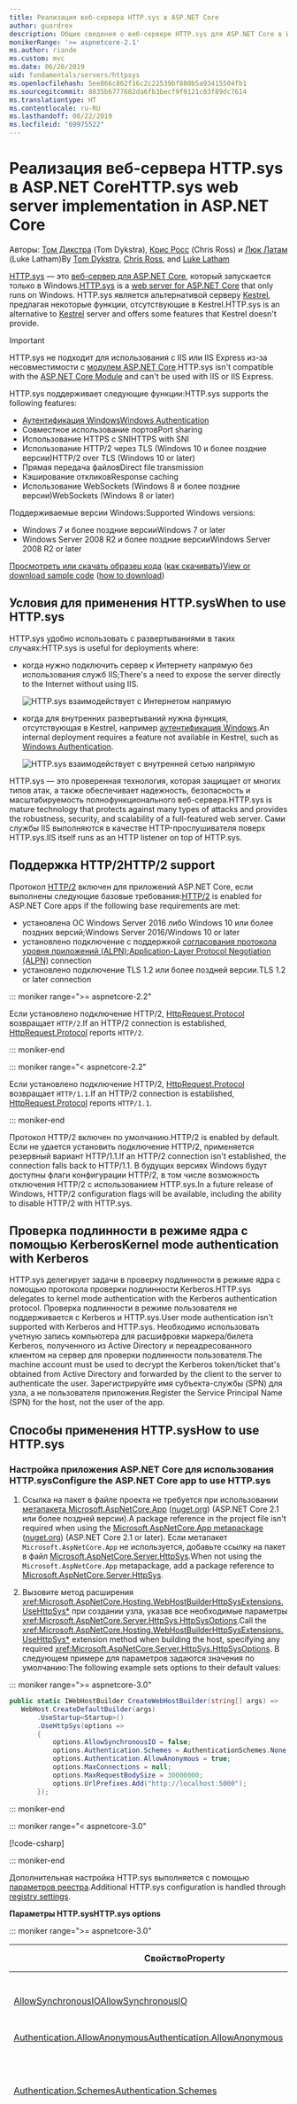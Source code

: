 ```yaml
---
title: Реализация веб-сервера HTTP.sys в ASP.NET Core
author: guardrex
description: Общие сведения о веб-сервере HTTP.sys для ASP.NET Core в Windows. Веб-сервер HTTP.sys на основе работающего в режиме ядра драйвера Http.Sys — это альтернатива Kestrel, которую можно использовать для прямого подключения к Интернету без служб IIS.
monikerRange: '>= aspnetcore-2.1'
ms.author: riande
ms.custom: mvc
ms.date: 06/20/2019
uid: fundamentals/servers/httpsys
ms.openlocfilehash: 5ee866c862f16c2c22539bf880b5a93415504fb1
ms.sourcegitcommit: 8835b6777682da6fb3becf9f9121c03f89dc7614
ms.translationtype: HT
ms.contentlocale: ru-RU
ms.lasthandoff: 08/22/2019
ms.locfileid: "69975522"
---
```

# <a name="httpsys-web-server-implementation-in-aspnet-core"></a><span data-ttu-id="8f96d-104">Реализация веб-сервера HTTP.sys в ASP.NET Core</span><span class="sxs-lookup"><span data-stu-id="8f96d-104">HTTP.sys web server implementation in ASP.NET Core</span></span>

<span data-ttu-id="8f96d-105">Авторы: [Том Дикстра](https://github.com/tdykstra) (Tom Dykstra), [Крис Росс](https://github.com/Tratcher) (Chris Ross) и [Люк Латам](https://github.com/guardrex) (Luke Latham)</span><span class="sxs-lookup"><span data-stu-id="8f96d-105">By [Tom Dykstra](https://github.com/tdykstra), [Chris Ross](https://github.com/Tratcher), and [Luke Latham](https://github.com/guardrex)</span></span>

<span data-ttu-id="8f96d-106">[HTTP.sys](/iis/get-started/introduction-to-iis/introduction-to-iis-architecture#hypertext-transfer-protocol-stack-httpsys) — это [веб-сервер для ASP.NET Core](xref:fundamentals/servers/index), который запускается только в Windows.</span><span class="sxs-lookup"><span data-stu-id="8f96d-106">[HTTP.sys](/iis/get-started/introduction-to-iis/introduction-to-iis-architecture#hypertext-transfer-protocol-stack-httpsys) is a [web server for ASP.NET Core](xref:fundamentals/servers/index) that only runs on Windows.</span></span> <span data-ttu-id="8f96d-107">HTTP.sys является альтернативой серверу [Kestrel](xref:fundamentals/servers/kestrel), предлагая некоторые функции, отсутствующие в Kestrel.</span><span class="sxs-lookup"><span data-stu-id="8f96d-107">HTTP.sys is an alternative to [Kestrel](xref:fundamentals/servers/kestrel) server and offers some features that Kestrel doesn't provide.</span></span>

> [!IMPORTANT]
> <span data-ttu-id="8f96d-108">HTTP.sys не подходит для использования с IIS или IIS Express из-за несовместимости с [модулем ASP.NET Core](xref:host-and-deploy/aspnet-core-module).</span><span class="sxs-lookup"><span data-stu-id="8f96d-108">HTTP.sys isn't compatible with the [ASP.NET Core Module](xref:host-and-deploy/aspnet-core-module) and can't be used with IIS or IIS Express.</span></span>

<span data-ttu-id="8f96d-109">HTTP.sys поддерживает следующие функции:</span><span class="sxs-lookup"><span data-stu-id="8f96d-109">HTTP.sys supports the following features:</span></span>

* [<span data-ttu-id="8f96d-110">Аутентификация Windows</span><span class="sxs-lookup"><span data-stu-id="8f96d-110">Windows Authentication</span></span>](xref:security/authentication/windowsauth)
* <span data-ttu-id="8f96d-111">Совместное использование портов</span><span class="sxs-lookup"><span data-stu-id="8f96d-111">Port sharing</span></span>
* <span data-ttu-id="8f96d-112">Использование HTTPS с SNI</span><span class="sxs-lookup"><span data-stu-id="8f96d-112">HTTPS with SNI</span></span>
* <span data-ttu-id="8f96d-113">Использование HTTP/2 через TLS (Windows 10 и более поздние версии)</span><span class="sxs-lookup"><span data-stu-id="8f96d-113">HTTP/2 over TLS (Windows 10 or later)</span></span>
* <span data-ttu-id="8f96d-114">Прямая передача файлов</span><span class="sxs-lookup"><span data-stu-id="8f96d-114">Direct file transmission</span></span>
* <span data-ttu-id="8f96d-115">Кэширование откликов</span><span class="sxs-lookup"><span data-stu-id="8f96d-115">Response caching</span></span>
* <span data-ttu-id="8f96d-116">Использование WebSockets (Windows 8 и более поздние версии)</span><span class="sxs-lookup"><span data-stu-id="8f96d-116">WebSockets (Windows 8 or later)</span></span>

<span data-ttu-id="8f96d-117">Поддерживаемые версии Windows:</span><span class="sxs-lookup"><span data-stu-id="8f96d-117">Supported Windows versions:</span></span>

* <span data-ttu-id="8f96d-118">Windows 7 и более поздние версии</span><span class="sxs-lookup"><span data-stu-id="8f96d-118">Windows 7 or later</span></span>
* <span data-ttu-id="8f96d-119">Windows Server 2008 R2 и более поздние версии</span><span class="sxs-lookup"><span data-stu-id="8f96d-119">Windows Server 2008 R2 or later</span></span>

<span data-ttu-id="8f96d-120">[Просмотреть или скачать образец кода](https://github.com/aspnet/AspNetCore.Docs/tree/master/aspnetcore/fundamentals/servers/httpsys/sample) ([как скачивать](xref:index#how-to-download-a-sample))</span><span class="sxs-lookup"><span data-stu-id="8f96d-120">[View or download sample code](https://github.com/aspnet/AspNetCore.Docs/tree/master/aspnetcore/fundamentals/servers/httpsys/sample) ([how to download](xref:index#how-to-download-a-sample))</span></span>

## <a name="when-to-use-httpsys"></a><span data-ttu-id="8f96d-121">Условия для применения HTTP.sys</span><span class="sxs-lookup"><span data-stu-id="8f96d-121">When to use HTTP.sys</span></span>

<span data-ttu-id="8f96d-122">HTTP.sys удобно использовать с развертываниями в таких случаях:</span><span class="sxs-lookup"><span data-stu-id="8f96d-122">HTTP.sys is useful for deployments where:</span></span>

* <span data-ttu-id="8f96d-123">когда нужно подключить сервер к Интернету напрямую без использования служб IIS;</span><span class="sxs-lookup"><span data-stu-id="8f96d-123">There's a need to expose the server directly to the Internet without using IIS.</span></span>

  ![HTTP.sys взаимодействует с Интернетом напрямую](httpsys/_static/httpsys-to-internet.png)

* <span data-ttu-id="8f96d-125">когда для внутренних развертываний нужна функция, отсутствующая в Kestrel, например [аутентификация Windows](xref:security/authentication/windowsauth).</span><span class="sxs-lookup"><span data-stu-id="8f96d-125">An internal deployment requires a feature not available in Kestrel, such as [Windows Authentication](xref:security/authentication/windowsauth).</span></span>

  ![HTTP.sys взаимодействует с внутренней сетью напрямую](httpsys/_static/httpsys-to-internal.png)

<span data-ttu-id="8f96d-127">HTTP.sys — это проверенная технология, которая защищает от многих типов атак, а также обеспечивает надежность, безопасность и масштабируемость полнофункционального веб-сервера.</span><span class="sxs-lookup"><span data-stu-id="8f96d-127">HTTP.sys is mature technology that protects against many types of attacks and provides the robustness, security, and scalability of a full-featured web server.</span></span> <span data-ttu-id="8f96d-128">Сами службы IIS выполняются в качестве HTTP-прослушивателя поверх HTTP.sys.</span><span class="sxs-lookup"><span data-stu-id="8f96d-128">IIS itself runs as an HTTP listener on top of HTTP.sys.</span></span>

## <a name="http2-support"></a><span data-ttu-id="8f96d-129">Поддержка HTTP/2</span><span class="sxs-lookup"><span data-stu-id="8f96d-129">HTTP/2 support</span></span>

<span data-ttu-id="8f96d-130">Протокол [HTTP/2](https://httpwg.org/specs/rfc7540.html) включен для приложений ASP.NET Core, если выполнены следующие базовые требования:</span><span class="sxs-lookup"><span data-stu-id="8f96d-130">[HTTP/2](https://httpwg.org/specs/rfc7540.html) is enabled for ASP.NET Core apps if the following base requirements are met:</span></span>

* <span data-ttu-id="8f96d-131">установлена ОС Windows Server 2016 либо Windows 10 или более поздних версий;</span><span class="sxs-lookup"><span data-stu-id="8f96d-131">Windows Server 2016/Windows 10 or later</span></span>
* <span data-ttu-id="8f96d-132">установлено подключение с поддержкой [согласования протокола уровня приложений (ALPN)](https://tools.ietf.org/html/rfc7301#section-3);</span><span class="sxs-lookup"><span data-stu-id="8f96d-132">[Application-Layer Protocol Negotiation (ALPN)](https://tools.ietf.org/html/rfc7301#section-3) connection</span></span>
* <span data-ttu-id="8f96d-133">установлено подключение TLS 1.2 или более поздней версии.</span><span class="sxs-lookup"><span data-stu-id="8f96d-133">TLS 1.2 or later connection</span></span>

::: moniker range=">= aspnetcore-2.2"

<span data-ttu-id="8f96d-134">Если установлено подключение HTTP/2, [HttpRequest.Protocol](xref:Microsoft.AspNetCore.Http.HttpRequest.Protocol*) возвращает `HTTP/2`.</span><span class="sxs-lookup"><span data-stu-id="8f96d-134">If an HTTP/2 connection is established, [HttpRequest.Protocol](xref:Microsoft.AspNetCore.Http.HttpRequest.Protocol*) reports `HTTP/2`.</span></span>

::: moniker-end

::: moniker range="< aspnetcore-2.2"

<span data-ttu-id="8f96d-135">Если установлено подключение HTTP/2, [HttpRequest.Protocol](xref:Microsoft.AspNetCore.Http.HttpRequest.Protocol*) возвращает `HTTP/1.1`.</span><span class="sxs-lookup"><span data-stu-id="8f96d-135">If an HTTP/2 connection is established, [HttpRequest.Protocol](xref:Microsoft.AspNetCore.Http.HttpRequest.Protocol*) reports `HTTP/1.1`.</span></span>

::: moniker-end

<span data-ttu-id="8f96d-136">Протокол HTTP/2 включен по умолчанию.</span><span class="sxs-lookup"><span data-stu-id="8f96d-136">HTTP/2 is enabled by default.</span></span> <span data-ttu-id="8f96d-137">Если не удается установить подключение HTTP/2, применяется резервный вариант HTTP/1.1.</span><span class="sxs-lookup"><span data-stu-id="8f96d-137">If an HTTP/2 connection isn't established, the connection falls back to HTTP/1.1.</span></span> <span data-ttu-id="8f96d-138">В будущих версиях Windows будут доступны флаги конфигурации HTTP/2, в том числе возможность отключения HTTP/2 с использованием HTTP.sys.</span><span class="sxs-lookup"><span data-stu-id="8f96d-138">In a future release of Windows, HTTP/2 configuration flags will be available, including the ability to disable HTTP/2 with HTTP.sys.</span></span>

## <a name="kernel-mode-authentication-with-kerberos"></a><span data-ttu-id="8f96d-139">Проверка подлинности в режиме ядра с помощью Kerberos</span><span class="sxs-lookup"><span data-stu-id="8f96d-139">Kernel mode authentication with Kerberos</span></span>

<span data-ttu-id="8f96d-140">HTTP.sys делегирует задачи в проверку подлинности в режиме ядра с помощью протокола проверки подлинности Kerberos.</span><span class="sxs-lookup"><span data-stu-id="8f96d-140">HTTP.sys delegates to kernel mode authentication with the Kerberos authentication protocol.</span></span> <span data-ttu-id="8f96d-141">Проверка подлинности в режиме пользователя не поддерживается с Kerberos и HTTP.sys.</span><span class="sxs-lookup"><span data-stu-id="8f96d-141">User mode authentication isn't supported with Kerberos and HTTP.sys.</span></span> <span data-ttu-id="8f96d-142">Необходимо использовать учетную запись компьютера для расшифровки маркера/билета Kerberos, полученного из Active Directory и переадресованного клиентом на сервер для проверки подлинности пользователя.</span><span class="sxs-lookup"><span data-stu-id="8f96d-142">The machine account must be used to decrypt the Kerberos token/ticket that's obtained from Active Directory and forwarded by the client to the server to authenticate the user.</span></span> <span data-ttu-id="8f96d-143">Зарегистрируйте имя субъекта-службы (SPN) для узла, а не пользователя приложения.</span><span class="sxs-lookup"><span data-stu-id="8f96d-143">Register the Service Principal Name (SPN) for the host, not the user of the app.</span></span>

## <a name="how-to-use-httpsys"></a><span data-ttu-id="8f96d-144">Способы применения HTTP.sys</span><span class="sxs-lookup"><span data-stu-id="8f96d-144">How to use HTTP.sys</span></span>

### <a name="configure-the-aspnet-core-app-to-use-httpsys"></a><span data-ttu-id="8f96d-145">Настройка приложения ASP.NET Core для использования HTTP.sys</span><span class="sxs-lookup"><span data-stu-id="8f96d-145">Configure the ASP.NET Core app to use HTTP.sys</span></span>

1. <span data-ttu-id="8f96d-146">Ссылка на пакет в файле проекта не требуется при использовании [метапакета Microsoft.AspNetCore.App](xref:fundamentals/metapackage-app) ([nuget.org](https://www.nuget.org/packages/Microsoft.AspNetCore.App/)) (ASP.NET Core 2.1 или более поздней версии).</span><span class="sxs-lookup"><span data-stu-id="8f96d-146">A package reference in the project file isn't required when using the [Microsoft.AspNetCore.App metapackage](xref:fundamentals/metapackage-app) ([nuget.org](https://www.nuget.org/packages/Microsoft.AspNetCore.App/)) (ASP.NET Core 2.1 or later).</span></span> <span data-ttu-id="8f96d-147">Если метапакет `Microsoft.AspNetCore.App` не используется, добавьте ссылку на пакет в файл [Microsoft.AspNetCore.Server.HttpSys](https://www.nuget.org/packages/Microsoft.AspNetCore.Server.HttpSys/).</span><span class="sxs-lookup"><span data-stu-id="8f96d-147">When not using the `Microsoft.AspNetCore.App` metapackage, add a package reference to [Microsoft.AspNetCore.Server.HttpSys](https://www.nuget.org/packages/Microsoft.AspNetCore.Server.HttpSys/).</span></span>

2. <span data-ttu-id="8f96d-148">Вызовите метод расширения <xref:Microsoft.AspNetCore.Hosting.WebHostBuilderHttpSysExtensions.UseHttpSys*> при создании узла, указав все необходимые параметры <xref:Microsoft.AspNetCore.Server.HttpSys.HttpSysOptions>.</span><span class="sxs-lookup"><span data-stu-id="8f96d-148">Call the <xref:Microsoft.AspNetCore.Hosting.WebHostBuilderHttpSysExtensions.UseHttpSys*> extension method when building the host, specifying any required <xref:Microsoft.AspNetCore.Server.HttpSys.HttpSysOptions>.</span></span> <span data-ttu-id="8f96d-149">В следующем примере для параметров задаются значения по умолчанию:</span><span class="sxs-lookup"><span data-stu-id="8f96d-149">The following example sets options to their default values:</span></span>

::: moniker range=">= aspnetcore-3.0"

   ```csharp
   public static IWebHostBuilder CreateWebHostBuilder(string[] args) =>
      WebHost.CreateDefaultBuilder(args)
          .UseStartup<Startup>()
          .UseHttpSys(options =>
          {
              options.AllowSynchronousIO = false;
              options.Authentication.Schemes = AuthenticationSchemes.None;
              options.Authentication.AllowAnonymous = true;
              options.MaxConnections = null;
              options.MaxRequestBodySize = 30000000;
              options.UrlPrefixes.Add("http://localhost:5000");
          });
   ```

::: moniker-end

::: moniker range="< aspnetcore-3.0"

   [!code-csharp[](httpsys/sample/Program.cs?name=snippet1&highlight=4-12)]

::: moniker-end

   <span data-ttu-id="8f96d-150">Дополнительная настройка HTTP.sys выполняется с помощью [параметров реестра](https://support.microsoft.com/help/820129/http-sys-registry-settings-for-windows).</span><span class="sxs-lookup"><span data-stu-id="8f96d-150">Additional HTTP.sys configuration is handled through [registry settings](https://support.microsoft.com/help/820129/http-sys-registry-settings-for-windows).</span></span>

   <span data-ttu-id="8f96d-151">**Параметры HTTP.sys**</span><span class="sxs-lookup"><span data-stu-id="8f96d-151">**HTTP.sys options**</span></span>

::: moniker range=">= aspnetcore-3.0"

   | <span data-ttu-id="8f96d-152">Свойство</span><span class="sxs-lookup"><span data-stu-id="8f96d-152">Property</span></span> | <span data-ttu-id="8f96d-153">Описание</span><span class="sxs-lookup"><span data-stu-id="8f96d-153">Description</span></span> | <span data-ttu-id="8f96d-154">Значение по умолчанию</span><span class="sxs-lookup"><span data-stu-id="8f96d-154">Default</span></span> |
   | -------- | ----------- | :-----: |
   | [<span data-ttu-id="8f96d-155">AllowSynchronousIO</span><span class="sxs-lookup"><span data-stu-id="8f96d-155">AllowSynchronousIO</span></span>](xref:Microsoft.AspNetCore.Server.HttpSys.HttpSysOptions.AllowSynchronousIO) | <span data-ttu-id="8f96d-156">Указывает, разрешен ли синхронные операции ввода-вывода для `HttpContext.Request.Body` и `HttpContext.Response.Body`.</span><span class="sxs-lookup"><span data-stu-id="8f96d-156">Control whether synchronous input/output is allowed for the `HttpContext.Request.Body` and `HttpContext.Response.Body`.</span></span> | `false` |
   | [<span data-ttu-id="8f96d-157">Authentication.AllowAnonymous</span><span class="sxs-lookup"><span data-stu-id="8f96d-157">Authentication.AllowAnonymous</span></span>](xref:Microsoft.AspNetCore.Server.HttpSys.AuthenticationManager.AllowAnonymous) | <span data-ttu-id="8f96d-158">Разрешает анонимные запросы.</span><span class="sxs-lookup"><span data-stu-id="8f96d-158">Allow anonymous requests.</span></span> | `true` |
   | [<span data-ttu-id="8f96d-159">Authentication.Schemes</span><span class="sxs-lookup"><span data-stu-id="8f96d-159">Authentication.Schemes</span></span>](xref:Microsoft.AspNetCore.Server.HttpSys.AuthenticationManager.Schemes) | <span data-ttu-id="8f96d-160">Указывает разрешенные схемы аутентификации.</span><span class="sxs-lookup"><span data-stu-id="8f96d-160">Specify the allowed authentication schemes.</span></span> <span data-ttu-id="8f96d-161">Может быть изменен в любое время до удаления прослушивателя.</span><span class="sxs-lookup"><span data-stu-id="8f96d-161">May be modified at any time prior to disposing the listener.</span></span> <span data-ttu-id="8f96d-162">Предоставляет значения, полученные при [перечислении AuthenticationSchemes](xref:Microsoft.AspNetCore.Server.HttpSys.AuthenticationSchemes): `Basic`, `Kerberos`, `Negotiate`, `None` и `NTLM`.</span><span class="sxs-lookup"><span data-stu-id="8f96d-162">Values are provided by the [AuthenticationSchemes enum](xref:Microsoft.AspNetCore.Server.HttpSys.AuthenticationSchemes): `Basic`, `Kerberos`, `Negotiate`, `None`, and `NTLM`.</span></span> | `None` |
   | [<span data-ttu-id="8f96d-163">EnableResponseCaching</span><span class="sxs-lookup"><span data-stu-id="8f96d-163">EnableResponseCaching</span></span>](xref:Microsoft.AspNetCore.Server.HttpSys.HttpSysOptions.EnableResponseCaching) | <span data-ttu-id="8f96d-164">Выполняет попытку кэшировать [режим ядра](/windows-hardware/drivers/gettingstarted/user-mode-and-kernel-mode) для ответов с допустимыми заголовками.</span><span class="sxs-lookup"><span data-stu-id="8f96d-164">Attempt [kernel-mode](/windows-hardware/drivers/gettingstarted/user-mode-and-kernel-mode) caching for responses with eligible headers.</span></span> <span data-ttu-id="8f96d-165">Ответ не может включать заголовки `Set-Cookie`, `Vary` или `Pragma`.</span><span class="sxs-lookup"><span data-stu-id="8f96d-165">The response may not include `Set-Cookie`, `Vary`, or `Pragma` headers.</span></span> <span data-ttu-id="8f96d-166">Он должен включать заголовок `Cache-Control` со значением `public`, а также значение `shared-max-age` или `max-age` заголовок `Expires`.</span><span class="sxs-lookup"><span data-stu-id="8f96d-166">It must include a `Cache-Control` header that's `public` and either a `shared-max-age` or `max-age` value, or an `Expires` header.</span></span> | `true` |
   | <xref:Microsoft.AspNetCore.Server.HttpSys.HttpSysOptions.MaxAccepts> | <span data-ttu-id="8f96d-167">Максимальное число одновременных попыток.</span><span class="sxs-lookup"><span data-stu-id="8f96d-167">The maximum number of concurrent accepts.</span></span> | <span data-ttu-id="8f96d-168">5 &times; [Environment.<br>ProcessorCount](xref:System.Environment.ProcessorCount)</span><span class="sxs-lookup"><span data-stu-id="8f96d-168">5 &times; [Environment.<br>ProcessorCount](xref:System.Environment.ProcessorCount)</span></span> |
   | <xref:Microsoft.AspNetCore.Server.HttpSys.HttpSysOptions.MaxConnections> | <span data-ttu-id="8f96d-169">Максимальное число попыток установить одновременное подключение.</span><span class="sxs-lookup"><span data-stu-id="8f96d-169">The maximum number of concurrent connections to accept.</span></span> <span data-ttu-id="8f96d-170">Использует `-1` для бесконечных циклов.</span><span class="sxs-lookup"><span data-stu-id="8f96d-170">Use `-1` for infinite.</span></span> <span data-ttu-id="8f96d-171">Использует `null` для работы с параметром реестра на уровне компьютера.</span><span class="sxs-lookup"><span data-stu-id="8f96d-171">Use `null` to use the registry's machine-wide setting.</span></span> | `null`<br><span data-ttu-id="8f96d-172">Без ограничений.</span><span class="sxs-lookup"><span data-stu-id="8f96d-172">(unlimited)</span></span> |
   | <xref:Microsoft.AspNetCore.Server.HttpSys.HttpSysOptions.MaxRequestBodySize> | <span data-ttu-id="8f96d-173">См. раздел <a href="#maxrequestbodysize">MaxRequestBodySize</a>.</span><span class="sxs-lookup"><span data-stu-id="8f96d-173">See the <a href="#maxrequestbodysize">MaxRequestBodySize</a> section.</span></span> | <span data-ttu-id="8f96d-174">30 000 000 байт.</span><span class="sxs-lookup"><span data-stu-id="8f96d-174">30000000 bytes</span></span><br><span data-ttu-id="8f96d-175">(~28,6 МБ).</span><span class="sxs-lookup"><span data-stu-id="8f96d-175">(~28.6 MB)</span></span> |
   | <xref:Microsoft.AspNetCore.Server.HttpSys.HttpSysOptions.RequestQueueLimit> | <span data-ttu-id="8f96d-176">Максимально допустимое число запросов в очереди.</span><span class="sxs-lookup"><span data-stu-id="8f96d-176">The maximum number of requests that can be queued.</span></span> | <span data-ttu-id="8f96d-177">1000.</span><span class="sxs-lookup"><span data-stu-id="8f96d-177">1000</span></span> |
   | <xref:Microsoft.AspNetCore.Server.HttpSys.HttpSysOptions.ThrowWriteExceptions> | <span data-ttu-id="8f96d-178">Указывает, следует ли вызывать исключение или завершать работу нормально, когда запись текста ответа завершается ошибкой из-за отключения клиента.</span><span class="sxs-lookup"><span data-stu-id="8f96d-178">Indicate if response body writes that fail due to client disconnects should throw exceptions or complete normally.</span></span> | `false`<br><span data-ttu-id="8f96d-179">Нормальное завершение.</span><span class="sxs-lookup"><span data-stu-id="8f96d-179">(complete normally)</span></span> |
   | <xref:Microsoft.AspNetCore.Server.HttpSys.HttpSysOptions.Timeouts> | <span data-ttu-id="8f96d-180">Предоставляет конфигурацию <xref:Microsoft.AspNetCore.Server.HttpSys.TimeoutManager> HTTP.sys, которую также можно настроить в реестре.</span><span class="sxs-lookup"><span data-stu-id="8f96d-180">Expose the HTTP.sys <xref:Microsoft.AspNetCore.Server.HttpSys.TimeoutManager> configuration, which may also be configured in the registry.</span></span> <span data-ttu-id="8f96d-181">Дополнительные сведения о каждом параметре, включая значения по умолчанию, см. здесь:</span><span class="sxs-lookup"><span data-stu-id="8f96d-181">Follow the API links to learn more about each setting, including default values:</span></span><ul><li><span data-ttu-id="8f96d-182">[TimeoutManager.DrainEntityBody](xref:Microsoft.AspNetCore.Server.HttpSys.TimeoutManager.DrainEntityBody) &ndash; время, выделенное для API сервера HTTP для очистки текста сущности при активном подключении.</span><span class="sxs-lookup"><span data-stu-id="8f96d-182">[TimeoutManager.DrainEntityBody](xref:Microsoft.AspNetCore.Server.HttpSys.TimeoutManager.DrainEntityBody) &ndash; Time allowed for the HTTP Server API to drain the entity body on a Keep-Alive connection.</span></span></li><li><span data-ttu-id="8f96d-183">[TimeoutManager.EntityBody](xref:Microsoft.AspNetCore.Server.HttpSys.TimeoutManager.EntityBody) &ndash; время, выделенное на получение текста сущности запроса.</span><span class="sxs-lookup"><span data-stu-id="8f96d-183">[TimeoutManager.EntityBody](xref:Microsoft.AspNetCore.Server.HttpSys.TimeoutManager.EntityBody) &ndash; Time allowed for the request entity body to arrive.</span></span></li><li><span data-ttu-id="8f96d-184">[TimeoutManager.HeaderWait](xref:Microsoft.AspNetCore.Server.HttpSys.TimeoutManager.HeaderWait) &ndash; время, выделенное для API сервера HTTP для выполнения синтаксического анализа заголовка запроса.</span><span class="sxs-lookup"><span data-stu-id="8f96d-184">[TimeoutManager.HeaderWait](xref:Microsoft.AspNetCore.Server.HttpSys.TimeoutManager.HeaderWait) &ndash; Time allowed for the HTTP Server API to parse the request header.</span></span></li><li><span data-ttu-id="8f96d-185">[TimeoutManager.IdleConnection](xref:Microsoft.AspNetCore.Server.HttpSys.TimeoutManager.IdleConnection) &ndash; время, выделенное для неактивного подключения.</span><span class="sxs-lookup"><span data-stu-id="8f96d-185">[TimeoutManager.IdleConnection](xref:Microsoft.AspNetCore.Server.HttpSys.TimeoutManager.IdleConnection) &ndash; Time allowed for an idle connection.</span></span></li><li><span data-ttu-id="8f96d-186">[TimeoutManager.MinSendBytesPerSecond](xref:Microsoft.AspNetCore.Server.HttpSys.TimeoutManager.MinSendBytesPerSecond) &ndash; минимальная скорость отправки ответа.</span><span class="sxs-lookup"><span data-stu-id="8f96d-186">[TimeoutManager.MinSendBytesPerSecond](xref:Microsoft.AspNetCore.Server.HttpSys.TimeoutManager.MinSendBytesPerSecond) &ndash; The minimum send rate for the response.</span></span></li><li><span data-ttu-id="8f96d-187">[TimeoutManager.RequestQueue](xref:Microsoft.AspNetCore.Server.HttpSys.TimeoutManager.RequestQueue) &ndash; время, выделенное для пребывания запроса в очереди до его получения приложением.</span><span class="sxs-lookup"><span data-stu-id="8f96d-187">[TimeoutManager.RequestQueue](xref:Microsoft.AspNetCore.Server.HttpSys.TimeoutManager.RequestQueue) &ndash; Time allowed for the request to remain in the request queue before the app picks it up.</span></span></li></ul> |  |
   | <xref:Microsoft.AspNetCore.Server.HttpSys.HttpSysOptions.UrlPrefixes> | <span data-ttu-id="8f96d-188">Указывает <xref:Microsoft.AspNetCore.Server.HttpSys.UrlPrefixCollection> для регистрации с использованием HTTP.sys.</span><span class="sxs-lookup"><span data-stu-id="8f96d-188">Specify the <xref:Microsoft.AspNetCore.Server.HttpSys.UrlPrefixCollection> to register with HTTP.sys.</span></span> <span data-ttu-id="8f96d-189">Удобнее всего использовать параметр [UrlPrefixCollection.Add](xref:Microsoft.AspNetCore.Server.HttpSys.UrlPrefixCollection.Add*), который добавляет префикс к коллекции.</span><span class="sxs-lookup"><span data-stu-id="8f96d-189">The most useful is [UrlPrefixCollection.Add](xref:Microsoft.AspNetCore.Server.HttpSys.UrlPrefixCollection.Add*), which is used to add a prefix to the collection.</span></span> <span data-ttu-id="8f96d-190">Могут быть изменены в любое время до удаления прослушивателя.</span><span class="sxs-lookup"><span data-stu-id="8f96d-190">These may be modified at any time prior to disposing the listener.</span></span> |  |

::: moniker-end

::: moniker range="< aspnetcore-3.0"

   | <span data-ttu-id="8f96d-191">Свойство.</span><span class="sxs-lookup"><span data-stu-id="8f96d-191">Property</span></span> | <span data-ttu-id="8f96d-192">Описание</span><span class="sxs-lookup"><span data-stu-id="8f96d-192">Description</span></span> | <span data-ttu-id="8f96d-193">Значение по умолчанию</span><span class="sxs-lookup"><span data-stu-id="8f96d-193">Default</span></span> |
   | -------- | ----------- | :-----: |
   | [<span data-ttu-id="8f96d-194">AllowSynchronousIO</span><span class="sxs-lookup"><span data-stu-id="8f96d-194">AllowSynchronousIO</span></span>](xref:Microsoft.AspNetCore.Server.HttpSys.HttpSysOptions.AllowSynchronousIO) | <span data-ttu-id="8f96d-195">Указывает, разрешен ли синхронные операции ввода-вывода для `HttpContext.Request.Body` и `HttpContext.Response.Body`.</span><span class="sxs-lookup"><span data-stu-id="8f96d-195">Control whether synchronous input/output is allowed for the `HttpContext.Request.Body` and `HttpContext.Response.Body`.</span></span> | `true` |
   | [<span data-ttu-id="8f96d-196">Authentication.AllowAnonymous</span><span class="sxs-lookup"><span data-stu-id="8f96d-196">Authentication.AllowAnonymous</span></span>](xref:Microsoft.AspNetCore.Server.HttpSys.AuthenticationManager.AllowAnonymous) | <span data-ttu-id="8f96d-197">Разрешает анонимные запросы.</span><span class="sxs-lookup"><span data-stu-id="8f96d-197">Allow anonymous requests.</span></span> | `true` |
   | [<span data-ttu-id="8f96d-198">Authentication.Schemes</span><span class="sxs-lookup"><span data-stu-id="8f96d-198">Authentication.Schemes</span></span>](xref:Microsoft.AspNetCore.Server.HttpSys.AuthenticationManager.Schemes) | <span data-ttu-id="8f96d-199">Указывает разрешенные схемы аутентификации.</span><span class="sxs-lookup"><span data-stu-id="8f96d-199">Specify the allowed authentication schemes.</span></span> <span data-ttu-id="8f96d-200">Может быть изменен в любое время до удаления прослушивателя.</span><span class="sxs-lookup"><span data-stu-id="8f96d-200">May be modified at any time prior to disposing the listener.</span></span> <span data-ttu-id="8f96d-201">Предоставляет значения, полученные при [перечислении AuthenticationSchemes](xref:Microsoft.AspNetCore.Server.HttpSys.AuthenticationSchemes): `Basic`, `Kerberos`, `Negotiate`, `None` и `NTLM`.</span><span class="sxs-lookup"><span data-stu-id="8f96d-201">Values are provided by the [AuthenticationSchemes enum](xref:Microsoft.AspNetCore.Server.HttpSys.AuthenticationSchemes): `Basic`, `Kerberos`, `Negotiate`, `None`, and `NTLM`.</span></span> | `None` |
   | [<span data-ttu-id="8f96d-202">EnableResponseCaching</span><span class="sxs-lookup"><span data-stu-id="8f96d-202">EnableResponseCaching</span></span>](xref:Microsoft.AspNetCore.Server.HttpSys.HttpSysOptions.EnableResponseCaching) | <span data-ttu-id="8f96d-203">Выполняет попытку кэшировать [режим ядра](/windows-hardware/drivers/gettingstarted/user-mode-and-kernel-mode) для ответов с допустимыми заголовками.</span><span class="sxs-lookup"><span data-stu-id="8f96d-203">Attempt [kernel-mode](/windows-hardware/drivers/gettingstarted/user-mode-and-kernel-mode) caching for responses with eligible headers.</span></span> <span data-ttu-id="8f96d-204">Ответ не может включать заголовки `Set-Cookie`, `Vary` или `Pragma`.</span><span class="sxs-lookup"><span data-stu-id="8f96d-204">The response may not include `Set-Cookie`, `Vary`, or `Pragma` headers.</span></span> <span data-ttu-id="8f96d-205">Он должен включать заголовок `Cache-Control` со значением `public`, а также значение `shared-max-age` или `max-age` заголовок `Expires`.</span><span class="sxs-lookup"><span data-stu-id="8f96d-205">It must include a `Cache-Control` header that's `public` and either a `shared-max-age` or `max-age` value, or an `Expires` header.</span></span> | `true` |
   | <xref:Microsoft.AspNetCore.Server.HttpSys.HttpSysOptions.MaxAccepts> | <span data-ttu-id="8f96d-206">Максимальное число одновременных попыток.</span><span class="sxs-lookup"><span data-stu-id="8f96d-206">The maximum number of concurrent accepts.</span></span> | <span data-ttu-id="8f96d-207">5 &times; [Environment.<br>ProcessorCount](xref:System.Environment.ProcessorCount)</span><span class="sxs-lookup"><span data-stu-id="8f96d-207">5 &times; [Environment.<br>ProcessorCount](xref:System.Environment.ProcessorCount)</span></span> |
   | <xref:Microsoft.AspNetCore.Server.HttpSys.HttpSysOptions.MaxConnections> | <span data-ttu-id="8f96d-208">Максимальное число попыток установить одновременное подключение.</span><span class="sxs-lookup"><span data-stu-id="8f96d-208">The maximum number of concurrent connections to accept.</span></span> <span data-ttu-id="8f96d-209">Использует `-1` для бесконечных циклов.</span><span class="sxs-lookup"><span data-stu-id="8f96d-209">Use `-1` for infinite.</span></span> <span data-ttu-id="8f96d-210">Использует `null` для работы с параметром реестра на уровне компьютера.</span><span class="sxs-lookup"><span data-stu-id="8f96d-210">Use `null` to use the registry's machine-wide setting.</span></span> | `null`<br><span data-ttu-id="8f96d-211">Без ограничений.</span><span class="sxs-lookup"><span data-stu-id="8f96d-211">(unlimited)</span></span> |
   | <xref:Microsoft.AspNetCore.Server.HttpSys.HttpSysOptions.MaxRequestBodySize> | <span data-ttu-id="8f96d-212">См. раздел <a href="#maxrequestbodysize">MaxRequestBodySize</a>.</span><span class="sxs-lookup"><span data-stu-id="8f96d-212">See the <a href="#maxrequestbodysize">MaxRequestBodySize</a> section.</span></span> | <span data-ttu-id="8f96d-213">30 000 000 байт.</span><span class="sxs-lookup"><span data-stu-id="8f96d-213">30000000 bytes</span></span><br><span data-ttu-id="8f96d-214">(~28,6 МБ).</span><span class="sxs-lookup"><span data-stu-id="8f96d-214">(~28.6 MB)</span></span> |
   | <xref:Microsoft.AspNetCore.Server.HttpSys.HttpSysOptions.RequestQueueLimit> | <span data-ttu-id="8f96d-215">Максимально допустимое число запросов в очереди.</span><span class="sxs-lookup"><span data-stu-id="8f96d-215">The maximum number of requests that can be queued.</span></span> | <span data-ttu-id="8f96d-216">1000.</span><span class="sxs-lookup"><span data-stu-id="8f96d-216">1000</span></span> |
   | <xref:Microsoft.AspNetCore.Server.HttpSys.HttpSysOptions.ThrowWriteExceptions> | <span data-ttu-id="8f96d-217">Указывает, следует ли вызывать исключение или завершать работу нормально, когда запись текста ответа завершается ошибкой из-за отключения клиента.</span><span class="sxs-lookup"><span data-stu-id="8f96d-217">Indicate if response body writes that fail due to client disconnects should throw exceptions or complete normally.</span></span> | `false`<br><span data-ttu-id="8f96d-218">Нормальное завершение.</span><span class="sxs-lookup"><span data-stu-id="8f96d-218">(complete normally)</span></span> |
   | <xref:Microsoft.AspNetCore.Server.HttpSys.HttpSysOptions.Timeouts> | <span data-ttu-id="8f96d-219">Предоставляет конфигурацию <xref:Microsoft.AspNetCore.Server.HttpSys.TimeoutManager> HTTP.sys, которую также можно настроить в реестре.</span><span class="sxs-lookup"><span data-stu-id="8f96d-219">Expose the HTTP.sys <xref:Microsoft.AspNetCore.Server.HttpSys.TimeoutManager> configuration, which may also be configured in the registry.</span></span> <span data-ttu-id="8f96d-220">Дополнительные сведения о каждом параметре, включая значения по умолчанию, см. здесь:</span><span class="sxs-lookup"><span data-stu-id="8f96d-220">Follow the API links to learn more about each setting, including default values:</span></span><ul><li><span data-ttu-id="8f96d-221">[TimeoutManager.DrainEntityBody](xref:Microsoft.AspNetCore.Server.HttpSys.TimeoutManager.DrainEntityBody) &ndash; время, выделенное для API сервера HTTP для очистки текста сущности при активном подключении.</span><span class="sxs-lookup"><span data-stu-id="8f96d-221">[TimeoutManager.DrainEntityBody](xref:Microsoft.AspNetCore.Server.HttpSys.TimeoutManager.DrainEntityBody) &ndash; Time allowed for the HTTP Server API to drain the entity body on a Keep-Alive connection.</span></span></li><li><span data-ttu-id="8f96d-222">[TimeoutManager.EntityBody](xref:Microsoft.AspNetCore.Server.HttpSys.TimeoutManager.EntityBody) &ndash; время, выделенное на получение текста сущности запроса.</span><span class="sxs-lookup"><span data-stu-id="8f96d-222">[TimeoutManager.EntityBody](xref:Microsoft.AspNetCore.Server.HttpSys.TimeoutManager.EntityBody) &ndash; Time allowed for the request entity body to arrive.</span></span></li><li><span data-ttu-id="8f96d-223">[TimeoutManager.HeaderWait](xref:Microsoft.AspNetCore.Server.HttpSys.TimeoutManager.HeaderWait) &ndash; время, выделенное для API сервера HTTP для выполнения синтаксического анализа заголовка запроса.</span><span class="sxs-lookup"><span data-stu-id="8f96d-223">[TimeoutManager.HeaderWait](xref:Microsoft.AspNetCore.Server.HttpSys.TimeoutManager.HeaderWait) &ndash; Time allowed for the HTTP Server API to parse the request header.</span></span></li><li><span data-ttu-id="8f96d-224">[TimeoutManager.IdleConnection](xref:Microsoft.AspNetCore.Server.HttpSys.TimeoutManager.IdleConnection) &ndash; время, выделенное для неактивного подключения.</span><span class="sxs-lookup"><span data-stu-id="8f96d-224">[TimeoutManager.IdleConnection](xref:Microsoft.AspNetCore.Server.HttpSys.TimeoutManager.IdleConnection) &ndash; Time allowed for an idle connection.</span></span></li><li><span data-ttu-id="8f96d-225">[TimeoutManager.MinSendBytesPerSecond](xref:Microsoft.AspNetCore.Server.HttpSys.TimeoutManager.MinSendBytesPerSecond) &ndash; минимальная скорость отправки ответа.</span><span class="sxs-lookup"><span data-stu-id="8f96d-225">[TimeoutManager.MinSendBytesPerSecond](xref:Microsoft.AspNetCore.Server.HttpSys.TimeoutManager.MinSendBytesPerSecond) &ndash; The minimum send rate for the response.</span></span></li><li><span data-ttu-id="8f96d-226">[TimeoutManager.RequestQueue](xref:Microsoft.AspNetCore.Server.HttpSys.TimeoutManager.RequestQueue) &ndash; время, выделенное для пребывания запроса в очереди до его получения приложением.</span><span class="sxs-lookup"><span data-stu-id="8f96d-226">[TimeoutManager.RequestQueue](xref:Microsoft.AspNetCore.Server.HttpSys.TimeoutManager.RequestQueue) &ndash; Time allowed for the request to remain in the request queue before the app picks it up.</span></span></li></ul> |  |
   | <xref:Microsoft.AspNetCore.Server.HttpSys.HttpSysOptions.UrlPrefixes> | <span data-ttu-id="8f96d-227">Указывает <xref:Microsoft.AspNetCore.Server.HttpSys.UrlPrefixCollection> для регистрации с использованием HTTP.sys.</span><span class="sxs-lookup"><span data-stu-id="8f96d-227">Specify the <xref:Microsoft.AspNetCore.Server.HttpSys.UrlPrefixCollection> to register with HTTP.sys.</span></span> <span data-ttu-id="8f96d-228">Удобнее всего использовать параметр [UrlPrefixCollection.Add](xref:Microsoft.AspNetCore.Server.HttpSys.UrlPrefixCollection.Add*), который добавляет префикс к коллекции.</span><span class="sxs-lookup"><span data-stu-id="8f96d-228">The most useful is [UrlPrefixCollection.Add](xref:Microsoft.AspNetCore.Server.HttpSys.UrlPrefixCollection.Add*), which is used to add a prefix to the collection.</span></span> <span data-ttu-id="8f96d-229">Могут быть изменены в любое время до удаления прослушивателя.</span><span class="sxs-lookup"><span data-stu-id="8f96d-229">These may be modified at any time prior to disposing the listener.</span></span> |  |

::: moniker-end

   <a name="maxrequestbodysize"></a>

   <span data-ttu-id="8f96d-230">**MaxRequestBodySize**</span><span class="sxs-lookup"><span data-stu-id="8f96d-230">**MaxRequestBodySize**</span></span>

   <span data-ttu-id="8f96d-231">Максимально допустимый размер текста запроса в байтах.</span><span class="sxs-lookup"><span data-stu-id="8f96d-231">The maximum allowed size of any request body in bytes.</span></span> <span data-ttu-id="8f96d-232">Если задано значение `null`, размер максимального запроса не ограничен.</span><span class="sxs-lookup"><span data-stu-id="8f96d-232">When set to `null`, the maximum request body size is unlimited.</span></span> <span data-ttu-id="8f96d-233">Это ограничение не оказывает влияния на обновленные подключения, которые не имеют ограничений.</span><span class="sxs-lookup"><span data-stu-id="8f96d-233">This limit has no effect on upgraded connections, which are always unlimited.</span></span>

   <span data-ttu-id="8f96d-234">Чтобы переопределить это ограничение в приложении ASP.NET Core MVC для `IActionResult`, рекомендуется использовать атрибут <xref:Microsoft.AspNetCore.Mvc.RequestSizeLimitAttribute> в методе действия:</span><span class="sxs-lookup"><span data-stu-id="8f96d-234">The recommended method to override the limit in an ASP.NET Core MVC app for a single `IActionResult` is to use the <xref:Microsoft.AspNetCore.Mvc.RequestSizeLimitAttribute> attribute on an action method:</span></span>

   ```csharp
   [RequestSizeLimit(100000000)]
   public IActionResult MyActionMethod()
   ```

   <span data-ttu-id="8f96d-235">При попытке приложения настроить ограничение для запроса после того, как приложение начало считывать запрос, возникает исключение.</span><span class="sxs-lookup"><span data-stu-id="8f96d-235">An exception is thrown if the app attempts to configure the limit on a request after the app has started reading the request.</span></span> <span data-ttu-id="8f96d-236">Свойство `IsReadOnly` указывает на то, что свойство `MaxRequestBodySize` находится в состоянии только для чтения и настраивать ограничение слишком поздно.</span><span class="sxs-lookup"><span data-stu-id="8f96d-236">An `IsReadOnly` property can be used to indicate if the `MaxRequestBodySize` property is in a read-only state, meaning it's too late to configure the limit.</span></span>

   <span data-ttu-id="8f96d-237">Если приложение должно переопределять <xref:Microsoft.AspNetCore.Server.HttpSys.HttpSysOptions.MaxRequestBodySize> по запросу, используйте <xref:Microsoft.AspNetCore.Http.Features.IHttpMaxRequestBodySizeFeature>:</span><span class="sxs-lookup"><span data-stu-id="8f96d-237">If the app should override <xref:Microsoft.AspNetCore.Server.HttpSys.HttpSysOptions.MaxRequestBodySize> per-request, use the <xref:Microsoft.AspNetCore.Http.Features.IHttpMaxRequestBodySizeFeature>:</span></span>

   [!code-csharp[](httpsys/sample/Startup.cs?name=snippet1&highlight=6-7)]

3. <span data-ttu-id="8f96d-238">При использовании Visual Studio убедитесь, что приложение не настроено для запуска IIS или IIS Express.</span><span class="sxs-lookup"><span data-stu-id="8f96d-238">If using Visual Studio, make sure the app isn't configured to run IIS or IIS Express.</span></span>

   <span data-ttu-id="8f96d-239">В Visual Studio профиль запуска по умолчанию использует IIS Express.</span><span class="sxs-lookup"><span data-stu-id="8f96d-239">In Visual Studio, the default launch profile is for IIS Express.</span></span> <span data-ttu-id="8f96d-240">Чтобы запустить проект как консольное приложение, измените выбранный профиль вручную, как показано на следующем снимке экрана.</span><span class="sxs-lookup"><span data-stu-id="8f96d-240">To run the project as a console app, manually change the selected profile, as shown in the following screen shot:</span></span>

   ![Выбор профиля консольного приложения](httpsys/_static/vs-choose-profile.png)

### <a name="configure-windows-server"></a><span data-ttu-id="8f96d-242">Настройка Windows Server</span><span class="sxs-lookup"><span data-stu-id="8f96d-242">Configure Windows Server</span></span>

1. <span data-ttu-id="8f96d-243">Определите, какие порты нужно открыть для приложения, и используйте [брандмауэр Windows](/windows/security/threat-protection/windows-firewall/create-an-inbound-port-rule) или командлет PowerShell [New-NetFirewallRule](/powershell/module/netsecurity/new-netfirewallrule), чтобы открыть порты брандмауэра для доступа трафика к HTTP.sys.</span><span class="sxs-lookup"><span data-stu-id="8f96d-243">Determine the ports to open for the app and use [Windows Firewall](/windows/security/threat-protection/windows-firewall/create-an-inbound-port-rule) or the [New-NetFirewallRule](/powershell/module/netsecurity/new-netfirewallrule) PowerShell cmdlet to open firewall ports to allow traffic to reach HTTP.sys.</span></span> <span data-ttu-id="8f96d-244">В следующих командах и конфигурации приложения используется порт 443.</span><span class="sxs-lookup"><span data-stu-id="8f96d-244">In the following commands and app configuration, port 443 is used.</span></span>

1. <span data-ttu-id="8f96d-245">При развертывании на виртуальных машинах Azure откройте эти порты в [группе безопасности сети](/azure/virtual-machines/windows/nsg-quickstart-portal).</span><span class="sxs-lookup"><span data-stu-id="8f96d-245">When deploying to an Azure VM, open the ports in the [Network Security Group](/azure/virtual-machines/windows/nsg-quickstart-portal).</span></span> <span data-ttu-id="8f96d-246">В следующих командах и конфигурации приложения используется порт 443.</span><span class="sxs-lookup"><span data-stu-id="8f96d-246">In the following commands and app configuration, port 443 is used.</span></span>

1. <span data-ttu-id="8f96d-247">При необходимости получите и установите сертификаты X.509.</span><span class="sxs-lookup"><span data-stu-id="8f96d-247">Obtain and install X.509 certificates, if required.</span></span>

   <span data-ttu-id="8f96d-248">В Windows создайте самозаверяющие сертификаты с помощью [командлета PowerShell New-SelfSignedCertificate](/powershell/module/pkiclient/new-selfsignedcertificate).</span><span class="sxs-lookup"><span data-stu-id="8f96d-248">On Windows, create self-signed certificates using the [New-SelfSignedCertificate PowerShell cmdlet](/powershell/module/pkiclient/new-selfsignedcertificate).</span></span> <span data-ttu-id="8f96d-249">Примеры, которые не поддерживаются, см. в разделе [UpdateIISExpressSSLForChrome.ps1](https://github.com/aspnet/AspNetCore.Docs/tree/master/aspnetcore/includes/make-x509-cert/UpdateIISExpressSSLForChrome.ps1).</span><span class="sxs-lookup"><span data-stu-id="8f96d-249">For an unsupported example, see [UpdateIISExpressSSLForChrome.ps1](https://github.com/aspnet/AspNetCore.Docs/tree/master/aspnetcore/includes/make-x509-cert/UpdateIISExpressSSLForChrome.ps1).</span></span>

   <span data-ttu-id="8f96d-250">Установите самозаверяющие или подписанные центром сертификации сертификаты в хранилище сервера, выбрав **Локальный компьютер** > **Личный**.</span><span class="sxs-lookup"><span data-stu-id="8f96d-250">Install either self-signed or CA-signed certificates in the server's **Local Machine** > **Personal** store.</span></span>

1. <span data-ttu-id="8f96d-251">Если приложение является [развертыванием, не зависящим от платформы](/dotnet/core/deploying/#framework-dependent-deployments-fdd), установите NET Core или .NET Framework (или обе платформы, если это приложение .NET Core, предназначенное для .NET Framework).</span><span class="sxs-lookup"><span data-stu-id="8f96d-251">If the app is a [framework-dependent deployment](/dotnet/core/deploying/#framework-dependent-deployments-fdd), install .NET Core, .NET Framework, or both (if the app is a .NET Core app targeting the .NET Framework).</span></span>

   * <span data-ttu-id="8f96d-252">**.NET Core** — если приложению требуется .NET Core, скачайте установщик **среды выполнения .NET Core** на странице [скачивания .NET Core](https://dotnet.microsoft.com/download) и запустите его.</span><span class="sxs-lookup"><span data-stu-id="8f96d-252">**.NET Core** &ndash; If the app requires .NET Core, obtain and run the **.NET Core Runtime** installer from [.NET Core Downloads](https://dotnet.microsoft.com/download).</span></span> <span data-ttu-id="8f96d-253">Не устанавливайте полный пакет SDK на сервере.</span><span class="sxs-lookup"><span data-stu-id="8f96d-253">Don't install the full SDK on the server.</span></span>
   * <span data-ttu-id="8f96d-254">**.NET Framework** — если приложению требуется .NET Framework, см. [руководство по установке](/dotnet/framework/install/).</span><span class="sxs-lookup"><span data-stu-id="8f96d-254">**.NET Framework** &ndash; If the app requires .NET Framework, see the [.NET Framework installation guide](/dotnet/framework/install/).</span></span> <span data-ttu-id="8f96d-255">Установите требуемую платформу .NET Framework.</span><span class="sxs-lookup"><span data-stu-id="8f96d-255">Install the required .NET Framework.</span></span> <span data-ttu-id="8f96d-256">Установщик последней версии .NET Framework доступен на странице [скачивания .NET](https://dotnet.microsoft.com/download).</span><span class="sxs-lookup"><span data-stu-id="8f96d-256">The installer for the latest .NET Framework is available from the [.NET Core Downloads](https://dotnet.microsoft.com/download) page.</span></span>

   <span data-ttu-id="8f96d-257">Если приложение [развертывается автономно](/dotnet/core/deploying/#self-contained-deployments-scd), в его развертывание включена среда выполнения.</span><span class="sxs-lookup"><span data-stu-id="8f96d-257">If the app is a [self-contained deployment](/dotnet/core/deploying/#self-contained-deployments-scd), the app includes the runtime in its deployment.</span></span> <span data-ttu-id="8f96d-258">Устанавливать .NET Framework на сервере не нужно.</span><span class="sxs-lookup"><span data-stu-id="8f96d-258">No framework installation is required on the server.</span></span>

1. <span data-ttu-id="8f96d-259">Настройте URL-адреса и порты в приложении.</span><span class="sxs-lookup"><span data-stu-id="8f96d-259">Configure URLs and ports in the app.</span></span>

   <span data-ttu-id="8f96d-260">По умолчанию платформа ASP.NET Core привязана к `http://localhost:5000`.</span><span class="sxs-lookup"><span data-stu-id="8f96d-260">By default, ASP.NET Core binds to `http://localhost:5000`.</span></span> <span data-ttu-id="8f96d-261">Чтобы настроить префиксы URL-адресов и порты, используйте следующие параметры:</span><span class="sxs-lookup"><span data-stu-id="8f96d-261">To configure URL prefixes and ports, options include:</span></span>

   * <xref:Microsoft.AspNetCore.Hosting.HostingAbstractionsWebHostBuilderExtensions.UseUrls*>
   * <span data-ttu-id="8f96d-262">Аргументы командной строки `urls`.</span><span class="sxs-lookup"><span data-stu-id="8f96d-262">`urls` command-line argument</span></span>
   * <span data-ttu-id="8f96d-263">Переменная среды `ASPNETCORE_URLS`.</span><span class="sxs-lookup"><span data-stu-id="8f96d-263">`ASPNETCORE_URLS` environment variable</span></span>
   * <xref:Microsoft.AspNetCore.Server.HttpSys.HttpSysOptions.UrlPrefixes>

   <span data-ttu-id="8f96d-264">В следующем примере кода показано, как использовать <xref:Microsoft.AspNetCore.Server.HttpSys.HttpSysOptions.UrlPrefixes> с локальным IP-адресом сервера `10.0.0.4` через порт 443.</span><span class="sxs-lookup"><span data-stu-id="8f96d-264">The following code example shows how to use <xref:Microsoft.AspNetCore.Server.HttpSys.HttpSysOptions.UrlPrefixes> with the server's local IP address `10.0.0.4` on port 443:</span></span>

   [!code-csharp[](httpsys/sample_snapshot/Program.cs?name=snippet1&highlight=6)]

   <span data-ttu-id="8f96d-265">Преимущество `UrlPrefixes` заключается в том, что при неправильном формате префиксов сразу же создается сообщение об ошибке.</span><span class="sxs-lookup"><span data-stu-id="8f96d-265">An advantage of `UrlPrefixes` is that an error message is generated immediately for improperly formatted prefixes.</span></span>

   <span data-ttu-id="8f96d-266">Этот параметр в `UrlPrefixes` переопределяет параметры `UseUrls`/`urls`/`ASPNETCORE_URLS`.</span><span class="sxs-lookup"><span data-stu-id="8f96d-266">The settings in `UrlPrefixes` override `UseUrls`/`urls`/`ASPNETCORE_URLS` settings.</span></span> <span data-ttu-id="8f96d-267">Таким образом, преимущество переменных среды`UseUrls`, `urls`и `ASPNETCORE_URLS` заключается в возможности быстрого переключения между Kestrel и HTTP.sys.</span><span class="sxs-lookup"><span data-stu-id="8f96d-267">Therefore, an advantage of `UseUrls`, `urls`, and the `ASPNETCORE_URLS` environment variable is that it's easier to switch between Kestrel and HTTP.sys.</span></span>

   <span data-ttu-id="8f96d-268">HTTP.sys использует [форматы строк UrlPrefix API сервера HTTP](https://msdn.microsoft.com/library/windows/desktop/aa364698.aspx).</span><span class="sxs-lookup"><span data-stu-id="8f96d-268">HTTP.sys uses the [HTTP Server API UrlPrefix string formats](https://msdn.microsoft.com/library/windows/desktop/aa364698.aspx).</span></span>

   > [!WARNING]
   > <span data-ttu-id="8f96d-269">**Не используйте** привязки с подстановочными знаками (`http://*:80/` и `http://+:80`) на верхнем уровне.</span><span class="sxs-lookup"><span data-stu-id="8f96d-269">Top-level wildcard bindings (`http://*:80/` and `http://+:80`) should **not** be used.</span></span> <span data-ttu-id="8f96d-270">Они создают уязвимости и ставят под угрозу безопасность приложения.</span><span class="sxs-lookup"><span data-stu-id="8f96d-270">Top-level wildcard bindings create app security vulnerabilities.</span></span> <span data-ttu-id="8f96d-271">Сюда относятся и строгие, и нестрогие подстановочные знаки.</span><span class="sxs-lookup"><span data-stu-id="8f96d-271">This applies to both strong and weak wildcards.</span></span> <span data-ttu-id="8f96d-272">Вместо подстановочных знаков используйте имена узлов или IP-адреса в явном виде.</span><span class="sxs-lookup"><span data-stu-id="8f96d-272">Use explicit host names or IP addresses rather than wildcards.</span></span> <span data-ttu-id="8f96d-273">Привязки с подстановочными знаками на уровне дочерних доменов (например, `*.mysub.com`) не создают таких угроз безопасности, если вы полностью контролируете родительский домен (в отличие от варианта `*.com`, создающего уязвимость).</span><span class="sxs-lookup"><span data-stu-id="8f96d-273">Subdomain wildcard binding (for example, `*.mysub.com`) isn't a security risk if you control the entire parent domain (as opposed to `*.com`, which is vulnerable).</span></span> <span data-ttu-id="8f96d-274">Дополнительные сведения см. в стандарте [RFC 7230, раздел 5.4, Host](https://tools.ietf.org/html/rfc7230#section-5.4).</span><span class="sxs-lookup"><span data-stu-id="8f96d-274">For more information, see [RFC 7230: Section 5.4: Host](https://tools.ietf.org/html/rfc7230#section-5.4).</span></span>

1. <span data-ttu-id="8f96d-275">Предварительно зарегистрируйте префиксы URL-адресов на сервере.</span><span class="sxs-lookup"><span data-stu-id="8f96d-275">Preregister URL prefixes on the server.</span></span>

   <span data-ttu-id="8f96d-276">Встроенным средством для настройки сервера HTTP.sys является *netsh.exe*.</span><span class="sxs-lookup"><span data-stu-id="8f96d-276">The built-in tool for configuring HTTP.sys is *netsh.exe*.</span></span> <span data-ttu-id="8f96d-277">С помощью*netsh.exe* можно зарезервировать префиксы URL-адресов и назначить сертификаты X.509.</span><span class="sxs-lookup"><span data-stu-id="8f96d-277">*netsh.exe* is used to reserve URL prefixes and assign X.509 certificates.</span></span> <span data-ttu-id="8f96d-278">Для использования этого средства требуются права администратора.</span><span class="sxs-lookup"><span data-stu-id="8f96d-278">The tool requires administrator privileges.</span></span>

   <span data-ttu-id="8f96d-279">Используйте средство *netsh.exe* для регистрации URL-адреса приложения.</span><span class="sxs-lookup"><span data-stu-id="8f96d-279">Use the *netsh.exe* tool to register URLs for the app:</span></span>

   ```console
   netsh http add urlacl url=<URL> user=<USER>
   ```

   * <span data-ttu-id="8f96d-280">`<URL>` — полное имя URL-адреса.</span><span class="sxs-lookup"><span data-stu-id="8f96d-280">`<URL>` &ndash; The fully qualified Uniform Resource Locator (URL).</span></span> <span data-ttu-id="8f96d-281">Не используйте привязки с подстановочными знаками.</span><span class="sxs-lookup"><span data-stu-id="8f96d-281">Don't use a wildcard binding.</span></span> <span data-ttu-id="8f96d-282">Используйте допустимое имя узла или локальный IP-адрес.</span><span class="sxs-lookup"><span data-stu-id="8f96d-282">Use a valid hostname or local IP address.</span></span> <span data-ttu-id="8f96d-283">*URL-адрес должен включать косую черту в конце.*</span><span class="sxs-lookup"><span data-stu-id="8f96d-283">*The URL must include a trailing slash.*</span></span>
   * <span data-ttu-id="8f96d-284">`<USER>` — определяет имя пользователя или группы пользователей.</span><span class="sxs-lookup"><span data-stu-id="8f96d-284">`<USER>` &ndash; Specifies the user or user-group name.</span></span>

   <span data-ttu-id="8f96d-285">В следующем примере сервер имеет локальный IP-адрес `10.0.0.4`.</span><span class="sxs-lookup"><span data-stu-id="8f96d-285">In the following example, the local IP address of the server is `10.0.0.4`:</span></span>

   ```console
   netsh http add urlacl url=https://10.0.0.4:443/ user=Users
   ```

   <span data-ttu-id="8f96d-286">При регистрации URL-адреса средство возвращает ответ `URL reservation successfully added`.</span><span class="sxs-lookup"><span data-stu-id="8f96d-286">When a URL is registered, the tool responds with `URL reservation successfully added`.</span></span>

   <span data-ttu-id="8f96d-287">Чтобы удалить зарегистрированный URL-адрес, используйте команду `delete urlacl`.</span><span class="sxs-lookup"><span data-stu-id="8f96d-287">To delete a registered URL, use the `delete urlacl` command:</span></span>

   ```console
   netsh http delete urlacl url=<URL>
   ```

1. <span data-ttu-id="8f96d-288">Зарегистрируйте сертификаты X.509 на сервере.</span><span class="sxs-lookup"><span data-stu-id="8f96d-288">Register X.509 certificates on the server.</span></span>

   <span data-ttu-id="8f96d-289">Используйте средство *netsh.exe* для регистрации сертификатов приложения.</span><span class="sxs-lookup"><span data-stu-id="8f96d-289">Use the *netsh.exe* tool to register certificates for the app:</span></span>

   ```console
   netsh http add sslcert ipport=<IP>:<PORT> certhash=<THUMBPRINT> appid="{<GUID>}"
   ```

   * <span data-ttu-id="8f96d-290">`<IP>` — задает локальный IP-адрес для привязки.</span><span class="sxs-lookup"><span data-stu-id="8f96d-290">`<IP>` &ndash; Specifies the local IP address for the binding.</span></span> <span data-ttu-id="8f96d-291">Не используйте привязки с подстановочными знаками.</span><span class="sxs-lookup"><span data-stu-id="8f96d-291">Don't use a wildcard binding.</span></span> <span data-ttu-id="8f96d-292">Используйте допустимый IP-адрес.</span><span class="sxs-lookup"><span data-stu-id="8f96d-292">Use a valid IP address.</span></span>
   * <span data-ttu-id="8f96d-293">`<PORT>` — указывает порт для прокси-сервера.</span><span class="sxs-lookup"><span data-stu-id="8f96d-293">`<PORT>` &ndash; Specifies the port for the binding.</span></span>
   * <span data-ttu-id="8f96d-294">`<THUMBPRINT>` — отпечаток сертификата X.509.</span><span class="sxs-lookup"><span data-stu-id="8f96d-294">`<THUMBPRINT>` &ndash; The X.509 certificate thumbprint.</span></span>
   * <span data-ttu-id="8f96d-295">`<GUID>` — глобальный уникальный идентификатор приложения, задаваемый разработчиком в информационных целях.</span><span class="sxs-lookup"><span data-stu-id="8f96d-295">`<GUID>` &ndash; A developer-generated GUID to represent the app for informational purposes.</span></span>

   <span data-ttu-id="8f96d-296">В справочных целях храните GUID в приложении в виде тега пакета.</span><span class="sxs-lookup"><span data-stu-id="8f96d-296">For reference purposes, store the GUID in the app as a package tag:</span></span>

   * <span data-ttu-id="8f96d-297">В Visual Studio сделайте следующее:</span><span class="sxs-lookup"><span data-stu-id="8f96d-297">In Visual Studio:</span></span>
     * <span data-ttu-id="8f96d-298">Откройте свойства проекта приложения, щелкнув приложение правой кнопкой мыши в **обозревателе решений** и выбрав **Properties** (Свойства).</span><span class="sxs-lookup"><span data-stu-id="8f96d-298">Open the app's project properties by right-clicking on the app in **Solution Explorer** and selecting **Properties**.</span></span>
     * <span data-ttu-id="8f96d-299">Перейдите на вкладку **Package** (Пакет).</span><span class="sxs-lookup"><span data-stu-id="8f96d-299">Select the **Package** tab.</span></span>
     * <span data-ttu-id="8f96d-300">Введите GUID, который вы указали в поле **Tags** (Теги).</span><span class="sxs-lookup"><span data-stu-id="8f96d-300">Enter the GUID that you created in the **Tags** field.</span></span>
   * <span data-ttu-id="8f96d-301">Если Visual Studio не используется:</span><span class="sxs-lookup"><span data-stu-id="8f96d-301">When not using Visual Studio:</span></span>
     * <span data-ttu-id="8f96d-302">Откройте файл проекта приложения.</span><span class="sxs-lookup"><span data-stu-id="8f96d-302">Open the app's project file.</span></span>
     * <span data-ttu-id="8f96d-303">Добавьте свойство `<PackageTags>` в новую или существующую группу `<PropertyGroup>` с GUID, который вы создали.</span><span class="sxs-lookup"><span data-stu-id="8f96d-303">Add a `<PackageTags>` property to a new or existing `<PropertyGroup>` with the GUID that you created:</span></span>

       ```xml
       <PropertyGroup>
         <PackageTags>9412ee86-c21b-4eb8-bd89-f650fbf44931</PackageTags>
       </PropertyGroup>
       ```

   <span data-ttu-id="8f96d-304">В следующем примере:</span><span class="sxs-lookup"><span data-stu-id="8f96d-304">In the following example:</span></span>

   * <span data-ttu-id="8f96d-305">Локальный IP-адрес сервера — `10.0.0.4`.</span><span class="sxs-lookup"><span data-stu-id="8f96d-305">The local IP address of the server is `10.0.0.4`.</span></span>
   * <span data-ttu-id="8f96d-306">Сетевой генератор случайных GUID задает значение `appid`.</span><span class="sxs-lookup"><span data-stu-id="8f96d-306">An online random GUID generator provides the `appid` value.</span></span>

   ```console
   netsh http add sslcert 
       ipport=10.0.0.4:443 
       certhash=b66ee04419d4ee37464ab8785ff02449980eae10 
       appid="{9412ee86-c21b-4eb8-bd89-f650fbf44931}"
   ```

   <span data-ttu-id="8f96d-307">При регистрации сертификата средство возвращает ответ `SSL Certificate successfully added`.</span><span class="sxs-lookup"><span data-stu-id="8f96d-307">When a certificate is registered, the tool responds with `SSL Certificate successfully added`.</span></span>

   <span data-ttu-id="8f96d-308">Чтобы удалить регистрацию сертификата, используйте команду `delete sslcert`.</span><span class="sxs-lookup"><span data-stu-id="8f96d-308">To delete a certificate registration, use the `delete sslcert` command:</span></span>

   ```console
   netsh http delete sslcert ipport=<IP>:<PORT>
   ```

   <span data-ttu-id="8f96d-309">Дополнительные сведения см. в справочной документации по *netsh.exe*:</span><span class="sxs-lookup"><span data-stu-id="8f96d-309">Reference documentation for *netsh.exe*:</span></span>

   * [<span data-ttu-id="8f96d-310">Команды netsh для протокола HTTP</span><span class="sxs-lookup"><span data-stu-id="8f96d-310">Netsh Commands for Hypertext Transfer Protocol (HTTP)</span></span>](https://technet.microsoft.com/library/cc725882.aspx)
   * [<span data-ttu-id="8f96d-311">Строки UrlPrefix</span><span class="sxs-lookup"><span data-stu-id="8f96d-311">UrlPrefix Strings</span></span>](https://msdn.microsoft.com/library/windows/desktop/aa364698.aspx)

1. <span data-ttu-id="8f96d-312">Запустите приложение.</span><span class="sxs-lookup"><span data-stu-id="8f96d-312">Run the app.</span></span>

   <span data-ttu-id="8f96d-313">Если выполнена привязка к localhost через HTTP (не HTTPS) с номером порта больше 1024, для запуска приложения права администратора не требуются.</span><span class="sxs-lookup"><span data-stu-id="8f96d-313">Administrator privileges aren't required to run the app when binding to localhost using HTTP (not HTTPS) with a port number greater than 1024.</span></span> <span data-ttu-id="8f96d-314">При других конфигурациях (например, при использовании локального IP-адреса или привязки к порту 443) для запуска приложения требуются права администратора.</span><span class="sxs-lookup"><span data-stu-id="8f96d-314">For other configurations (for example, using a local IP address or binding to port 443), run the app with administrator privileges.</span></span>

   <span data-ttu-id="8f96d-315">Приложение отвечает по общедоступному IP-адресу сервера.</span><span class="sxs-lookup"><span data-stu-id="8f96d-315">The app responds at the server's public IP address.</span></span> <span data-ttu-id="8f96d-316">В этом примере подключение к серверу происходит через Интернет по общедоступному IP-адресу `104.214.79.47` сервера.</span><span class="sxs-lookup"><span data-stu-id="8f96d-316">In this example, the server is reached from the Internet at its public IP address of `104.214.79.47`.</span></span>

   <span data-ttu-id="8f96d-317">В этом примере используется сертификат разработки.</span><span class="sxs-lookup"><span data-stu-id="8f96d-317">A development certificate is used in this example.</span></span> <span data-ttu-id="8f96d-318">После обхода предупреждения о ненадежном сертификате браузера происходит безопасная загрузка страницы.</span><span class="sxs-lookup"><span data-stu-id="8f96d-318">The page loads securely after bypassing the browser's untrusted certificate warning.</span></span>

   ![Окно браузера с отображаемой страницей индекса приложения](httpsys/_static/browser.png)

## <a name="proxy-server-and-load-balancer-scenarios"></a><span data-ttu-id="8f96d-320">Сценарии использования прокси-сервера и подсистемы балансировки нагрузки</span><span class="sxs-lookup"><span data-stu-id="8f96d-320">Proxy server and load balancer scenarios</span></span>

<span data-ttu-id="8f96d-321">Для приложений, размещенных с помощью файла HTTP.sys, которые взаимодействуют с запросами из Интернета или корпоративной сети, может потребоваться дополнительная настройка при размещении за прокси-серверами и подсистемами балансировки нагрузки.</span><span class="sxs-lookup"><span data-stu-id="8f96d-321">For apps hosted by HTTP.sys that interact with requests from the Internet or a corporate network, additional configuration might be required when hosting behind proxy servers and load balancers.</span></span> <span data-ttu-id="8f96d-322">Дополнительные сведения см. в разделе [Настройка ASP.NET Core для работы с прокси-серверами и подсистемами балансировки нагрузки](xref:host-and-deploy/proxy-load-balancer).</span><span class="sxs-lookup"><span data-stu-id="8f96d-322">For more information, see [Configure ASP.NET Core to work with proxy servers and load balancers](xref:host-and-deploy/proxy-load-balancer).</span></span>

## <a name="additional-resources"></a><span data-ttu-id="8f96d-323">Дополнительные ресурсы</span><span class="sxs-lookup"><span data-stu-id="8f96d-323">Additional resources</span></span>

* [<span data-ttu-id="8f96d-324">Включить проверку подлинности Windows с использованием HTTP.sys</span><span class="sxs-lookup"><span data-stu-id="8f96d-324">Enable Windows Authentication with HTTP.sys</span></span>](xref:security/authentication/windowsauth#httpsys)
* [<span data-ttu-id="8f96d-325">API сервера HTTP</span><span class="sxs-lookup"><span data-stu-id="8f96d-325">HTTP Server API</span></span>](https://msdn.microsoft.com/library/windows/desktop/aa364510.aspx)
* [<span data-ttu-id="8f96d-326">Репозиторий GitHub ASPNET/HttpSysServer (исходный код)</span><span class="sxs-lookup"><span data-stu-id="8f96d-326">aspnet/HttpSysServer GitHub repository (source code)</span></span>](https://github.com/aspnet/HttpSysServer/)
* [<span data-ttu-id="8f96d-327">Узел</span><span class="sxs-lookup"><span data-stu-id="8f96d-327">The host</span></span>](xref:fundamentals/index#host)
* <xref:test/troubleshoot>
